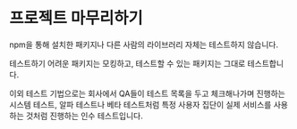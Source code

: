 # 프로젝트 마무리하기

npm을 통해 설치한 패키지나 다른 사람의 라이브러리 자체는 테스트하지 않습니다.

테스트하기 어려운 패키지는 모킹하고, 테스트할 수 있는 패키지는 그대로 테스트합니다.

이외 테스트 기법으로는 회사에서 QA들이 테스트 목록을 두고 체크해나가며 진행하는 시스템 테스트, 알파 테스트나 베타 테스트처럼 특정 사용자 집단이 실제 서비스를 사용하는 것처럼 진행하는 인수 테스트입니다.
